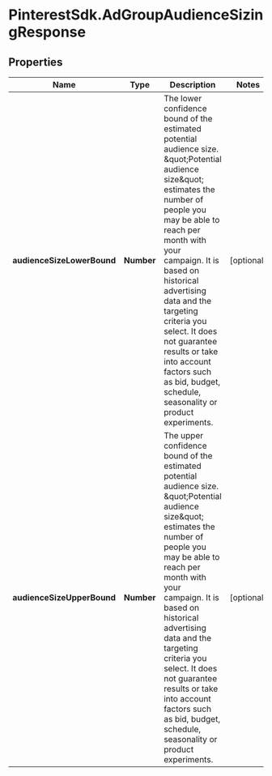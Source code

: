 # PinterestSdk.AdGroupAudienceSizingResponse

## Properties

Name | Type | Description | Notes
------------ | ------------- | ------------- | -------------
**audienceSizeLowerBound** | **Number** | The lower confidence bound of the estimated potential audience size. \&quot;Potential audience size\&quot; estimates the number of people you may be able to reach per month with your campaign. It is based on historical advertising data and the targeting criteria you select. It does not guarantee results or take into account factors such as bid, budget, schedule, seasonality or product experiments. | [optional] 
**audienceSizeUpperBound** | **Number** | The upper confidence bound of the estimated potential audience size. \&quot;Potential audience size\&quot; estimates the number of people you may be able to reach per month with your campaign. It is based on historical advertising data and the targeting criteria you select. It does not guarantee results or take into account factors such as bid, budget, schedule, seasonality or product experiments. | [optional] 



